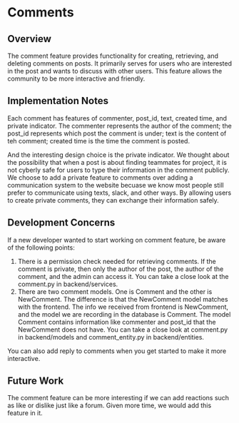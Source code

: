# Comments

## Overview
The comment feature provides functionality for creating, retrieving, and deleting comments on posts. It primarily serves for users who are interested in the post and wants to discuss with other users. This feature allows the community to be more interactive and friendly.

## Implementation Notes
Each comment has features of commenter, post_id, text, created time, and private indicator. The commenter represents the author of the comment; the post_id represents which post the comment is under; text is the content of teh comment; created time is the time the comment is posted. 

And the interesting design choice is the private indicator. We thought about the possibility that when a post is about finding teammates for project, it is not cyberly safe for users to type their information in the comment publicly. We choose to add a private feature to comments over adding a communication system to the website becuase we know most people still prefer to communicate using texts, slack, and other ways. By allowing users to create private comments, they can exchange their information safely.

## Development Concerns
If a new developer wanted to start working on comment feature, be aware of the following points:
1. There is a permission check needed for retrieving comments. If the comment is private, then only the author of the post, the author of the comment, and the admin can access it. You can take a close look at the comment.py in backend/services.
2. There are two comment models. One is Comment and the other is NewComment. The difference is that the NewComment model matches with the frontend. The info we received from frontend is NewComment, and the model we are recording in the database is Comment. The model Comment contains information like commenter and post_id that the NewComment does not have. You can take a close look at comment.py in backend/models and comment_entity.py in backend/entities.

You can also add reply to comments when you get started to make it more interactive.

## Future Work
The comment feature can be more interesting if we can add reactions such as like or dislike just like a forum. Given more time, we would add this feature in it.

